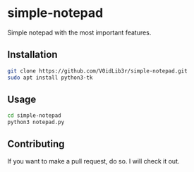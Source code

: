 # simple-notepad

Simple notepad with the most important features.

## Installation

```bash
git clone https://github.com/V0idLib3r/simple-notepad.git 
sudo apt install python3-tk
```

## Usage
```bash
cd simple-notepad
python3 notepad.py
```

## Contributing

If you want to make a pull request, do so. I will check it out.

